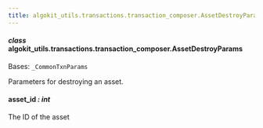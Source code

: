 ```yaml
---
title: algokit_utils.transactions.transaction_composer.AssetDestroyParams
---
```

#### *class* algokit_utils.transactions.transaction_composer.AssetDestroyParams

Bases: `_CommonTxnParams`

Parameters for destroying an asset.

#### asset_id *: int*

The ID of the asset
